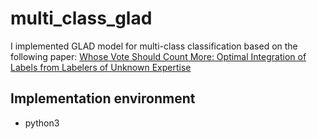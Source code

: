 # multi_class_glad
I implemented GLAD model for multi-class classification based on the following paper:
[Whose Vote Should Count More: Optimal Integration of Labels from Labelers of Unknown Expertise](https://papers.nips.cc/paper/3644-whose-vote-should-count-more-optimal-integration-of-labels-from-labelers-of-unknown-expertise)

## Implementation environment
* python3
